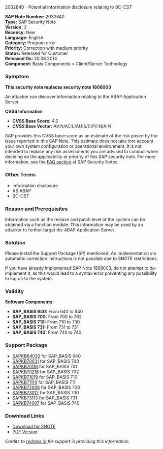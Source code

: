 2032840 - Potential information disclosure relating to BC-CST

**SAP Note Number:** 2032840  
**Type:** SAP Security Note  
**Version:** 2  
**Recency:** New  
**Language:** English  
**Category:** Program error  
**Priority:** Correction with medium priority  
**Status:** Released for Customer  
**Released On:** 20.08.2014  
**Component:** Basis Components > Client/Server Technology  

### Symptom

**This security note replaces security note 1808003**

An attacker can discover information relating to the ABAP Application Server.

**CVSS Information**

- **CVSS Base Score:** 4.0
- **CVSS Base Vector:** AV:N/AC:L/AU:S/C:P/I:N/A:N

SAP provides this CVSS base score as an estimate of the risk posed by the issue reported in this SAP Note. This estimate does not take into account your own system configuration or operational environment. It is not intended to replace any risk assessments you are advised to conduct when deciding on the applicability or priority of this SAP security note. For more information, see the [FAQ section](https://service.sap.com/securitynotes/) at SAP Security Notes.

### Other Terms

- Information disclosure
- AS ABAP
- BC-CST

### Reason and Prerequisites

Information such as the release and patch level of the system can be obtained via a function module. This information may be used by an attacker to further target the ABAP Application Server.

### Solution

Please install the Support Package (SP) mentioned. An implementation via automatic correction instructions is not possible due to SNOTE restrictions.

If you have already implemented SAP Note 1808003, do not attempt to de-implement it, as this would lead to a syntax error preventing any possibility to log on to the system.

### Validity

**Software Components:**

- **SAP_BASIS 640:** From 640 to 640
- **SAP_BASIS 700:** From 700 to 702
- **SAP_BASIS 710:** From 710 to 730
- **SAP_BASIS 731:** From 731 to 731
- **SAP_BASIS 740:** From 740 to 740

### Support Package

- [SAPKB64032](https://me.sap.com/supportpackage/SAPKB64032) for SAP_BASIS 640
- [SAPKB70031](https://me.sap.com/supportpackage/SAPKB70031) for SAP_BASIS 700
- [SAPKB70116](https://me.sap.com/supportpackage/SAPKB70116) for SAP_BASIS 701
- [SAPKB70216](https://me.sap.com/supportpackage/SAPKB70216) for SAP_BASIS 702
- [SAPKB71019](https://me.sap.com/supportpackage/SAPKB71019) for SAP_BASIS 710
- [SAPKB71114](https://me.sap.com/supportpackage/SAPKB71114) for SAP_BASIS 711
- [SAPKB72008](https://me.sap.com/supportpackage/SAPKB72008) for SAP_BASIS 720
- [SAPKB73012](https://me.sap.com/supportpackage/SAPKB73012) for SAP_BASIS 730
- [SAPKB73113](https://me.sap.com/supportpackage/SAPKB73113) for SAP_BASIS 731
- [SAPKB74007](https://me.sap.com/supportpackage/SAPKB74007) for SAP_BASIS 740

### Download Links

- [Download for SNOTE](https://notesdownloads.sap.com/note/0040000017895762017)
- [PDF Version](https://me.sap.com/sap/support/sfm/notes/print/0002032840?language=en-US&token=8CA5B8921678123BF9CA26E4951EE13B)

*Credits to [redrays.io](https://redrays.io) for support in providing this information.*